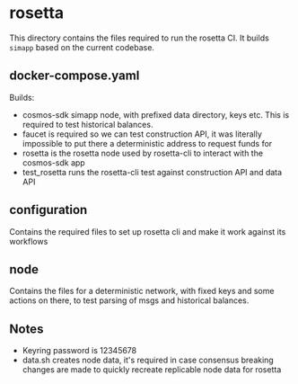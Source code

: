 # rosetta

This directory contains the files required to run the rosetta CI. It builds `simapp` based on the current codebase.

## docker-compose.yaml

Builds:

- cosmos-sdk simapp node, with prefixed data directory, keys etc. This is required to test historical balances.
- faucet is required so we can test construction API, it was literally impossible to put there a deterministic address to request funds for
- rosetta is the rosetta node used by rosetta-cli to interact with the cosmos-sdk app
- test_rosetta runs the rosetta-cli test against construction API and data API

## configuration

Contains the required files to set up rosetta cli and make it work against its workflows

## node

Contains the files for a deterministic network, with fixed keys and some actions on there, to test parsing of msgs and historical balances.

## Notes

- Keyring password is 12345678
- data.sh creates node data, it's required in case consensus breaking changes are made to quickly recreate replicable node data for rosetta
